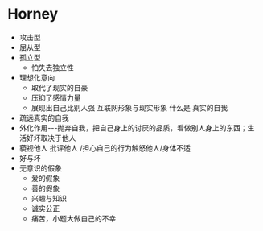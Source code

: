 # Horney

- 攻击型
- 屈从型
- 孤立型
  - 怕失去独立性
- 理想化意向
  - 取代了现实的自豪
  - 压抑了感情力量
  - 展现出自己比别人强                         互联网形象与现实形象   什么是 真实的自我
- 疏远真实的自我
- 外化作用---抛弃自我，把自己身上的讨厌的品质，看做别人身上的东西；生活好坏取决于他人
- 藐视他人 批评他人 /担心自己的行为触怒他人/身体不适
- 好与坏
- 无意识的假象
  - 爱的假象
  - 善的假象
  - 兴趣与知识
  - 诚实公正
  - 痛苦，小题大做自己的不幸

